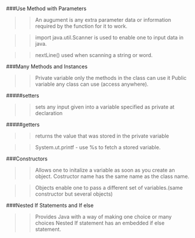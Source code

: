  ###Use Method with Parameters
 
 >>An augument is any extra parameter data or information required by the function for it to work.
 
 >>import java.util.Scanner is used to enable one to input data in java.
 
 >>nextLine() used when scanning a string or word.
 
 ###Many Methods and Instances
 
 >>Private variable only the methods in the class can use it
 >>Public variable any class can use (access anywhere).
 
 #####setters
 
 >>sets any input given into a variable specified as private at declaration
  
 #####getters
 
 >>returns the value that was stored in the private variable
 
 >>System.ut.printf - use %s to fetch a stored variable.
 
 ###Constructors
 
 >>Allows one to initalize a variable as soon as you create an object.
 >>Costructor name has the same name as the class name.
 
 >>Objects enable one to pass a different set of variables.(same constructor but several objects)
 
 
###Nested If Statements and If else 

>>Provides Java with a way of making one choice or many choices
>>Nested If statement has an embedded if else statement.
 